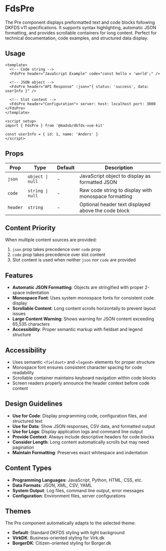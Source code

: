 # FdsPre

The Pre component displays preformatted text and code blocks following DKFDS v11 specifications. It supports syntax highlighting, automatic JSON formatting, and provides scrollable containers for long content. Perfect for technical documentation, code examples, and structured data display.

## Usage

```vue
<template>
  <!-- Code string -->
  <FdsPre header="JavaScript Example" code="const hello = 'world';" />

  <!-- JSON object -->
  <FdsPre header="API Response" :json="{ status: 'success', data: userInfo }" />

  <!-- Slot content -->
  <FdsPre header="Configuration"> server: host: localhost port: 3000 </FdsPre>
</template>

<script setup>
import { FdsPre } from '@madsb/dkfds-vue-kit'

const userInfo = { id: 1, name: 'Anders' }
</script>
```

## Props

| Prop     | Type             | Default | Description                                          |
| -------- | ---------------- | ------- | ---------------------------------------------------- |
| `json`   | `object \| null` | -       | JavaScript object to display as formatted JSON       |
| `code`   | `string \| null` | -       | Raw code string to display with monospace formatting |
| `header` | `string`         | -       | Optional header text displayed above the code block  |

## Content Priority

When multiple content sources are provided:

1. `json` prop takes precedence over `code` prop
2. `code` prop takes precedence over slot content
3. Slot content is used when neither `json` nor `code` are provided

## Features

- **Automatic JSON Formatting**: Objects are stringified with proper 2-space indentation
- **Monospace Font**: Uses system monospace fonts for consistent code display
- **Scrollable Content**: Long content scrolls horizontally to prevent layout issues
- **Large Content Warning**: Shows warning for JSON content exceeding 65,535 characters
- **Accessibility**: Proper semantic markup with fieldset and legend structure

## Accessibility

- Uses semantic `<fieldset>` and `<legend>` elements for proper structure
- Monospace font ensures consistent character spacing for code readability
- Scrollable container maintains keyboard navigation within code blocks
- Screen readers properly announce the header context before code content

## Design Guidelines

- **Use for Code**: Display programming code, configuration files, and structured text
- **Use for Data**: Show JSON responses, CSV data, and formatted output
- **Use for Logs**: Display application logs and command line output
- **Provide Context**: Always include descriptive headers for code blocks
- **Consider Length**: Long content automatically scrolls but may need pagination
- **Maintain Formatting**: Preserves exact whitespace and indentation

## Content Types

- **Programming Languages**: JavaScript, Python, HTML, CSS, etc.
- **Data Formats**: JSON, XML, CSV, YAML
- **System Output**: Log files, command line output, error messages
- **Configuration**: Environment files, server configurations

## Themes

The Pre component automatically adapts to the selected theme:

- **Default**: Standard DKFDS styling with light background
- **VirkDK**: Business-oriented styling for Virk.dk
- **BorgerDK**: Citizen-oriented styling for Borger.dk
